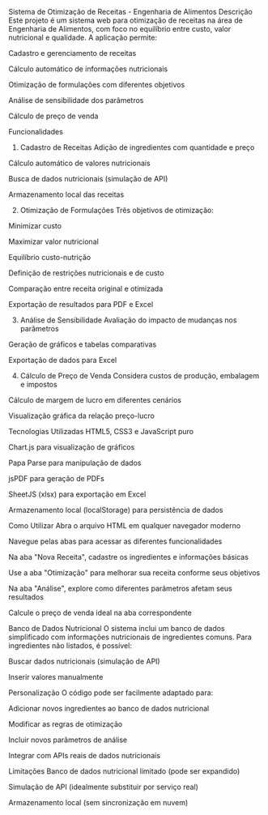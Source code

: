 Sistema de Otimização de Receitas - Engenharia de Alimentos
Descrição
Este projeto é um sistema web para otimização de receitas na área de Engenharia de Alimentos, com foco no equilíbrio entre custo, valor nutricional e qualidade. A aplicação permite:

Cadastro e gerenciamento de receitas

Cálculo automático de informações nutricionais

Otimização de formulações com diferentes objetivos

Análise de sensibilidade dos parâmetros

Cálculo de preço de venda

Funcionalidades
1. Cadastro de Receitas
Adição de ingredientes com quantidade e preço

Cálculo automático de valores nutricionais

Busca de dados nutricionais (simulação de API)

Armazenamento local das receitas

2. Otimização de Formulações
Três objetivos de otimização:

Minimizar custo

Maximizar valor nutricional

Equilíbrio custo-nutrição

Definição de restrições nutricionais e de custo

Comparação entre receita original e otimizada

Exportação de resultados para PDF e Excel

3. Análise de Sensibilidade
Avaliação do impacto de mudanças nos parâmetros

Geração de gráficos e tabelas comparativas

Exportação de dados para Excel

4. Cálculo de Preço de Venda
Considera custos de produção, embalagem e impostos

Cálculo de margem de lucro em diferentes cenários

Visualização gráfica da relação preço-lucro

Tecnologias Utilizadas
HTML5, CSS3 e JavaScript puro

Chart.js para visualização de gráficos

Papa Parse para manipulação de dados

jsPDF para geração de PDFs

SheetJS (xlsx) para exportação em Excel

Armazenamento local (localStorage) para persistência de dados

Como Utilizar
Abra o arquivo HTML em qualquer navegador moderno

Navegue pelas abas para acessar as diferentes funcionalidades

Na aba "Nova Receita", cadastre os ingredientes e informações básicas

Use a aba "Otimização" para melhorar sua receita conforme seus objetivos

Na aba "Análise", explore como diferentes parâmetros afetam seus resultados

Calcule o preço de venda ideal na aba correspondente

Banco de Dados Nutricional
O sistema inclui um banco de dados simplificado com informações nutricionais de ingredientes comuns. Para ingredientes não listados, é possível:

Buscar dados nutricionais (simulação de API)

Inserir valores manualmente

Personalização
O código pode ser facilmente adaptado para:

Adicionar novos ingredientes ao banco de dados nutricional

Modificar as regras de otimização

Incluir novos parâmetros de análise

Integrar com APIs reais de dados nutricionais

Limitações
Banco de dados nutricional limitado (pode ser expandido)

Simulação de API (idealmente substituir por serviço real)

Armazenamento local (sem sincronização em nuvem)
